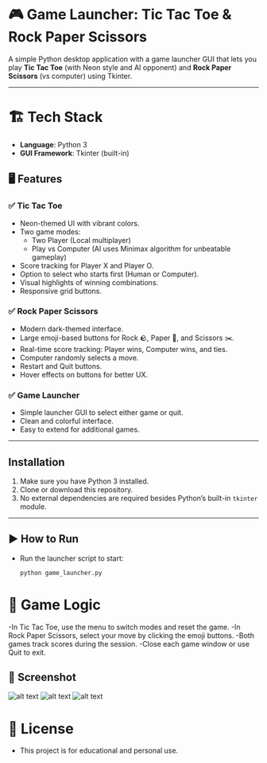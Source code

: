 # 🎮 Game Launcher: Tic Tac Toe & Rock Paper Scissors

A simple Python desktop application with a game launcher GUI that lets you play **Tic Tac Toe** (with Neon style and AI opponent) and **Rock Paper Scissors** (vs computer) using Tkinter.

---

# 🏗️ Tech Stack

- **Language**: Python 3
- **GUI Framework**: Tkinter (built-in)

## 🖥️ Features

### ✅ Tic Tac Toe
- Neon-themed UI with vibrant colors.
- Two game modes:
  - Two Player (Local multiplayer)
  - Play vs Computer (AI uses Minimax algorithm for unbeatable gameplay)
- Score tracking for Player X and Player O.
- Option to select who starts first (Human or Computer).
- Visual highlights of winning combinations.
- Responsive grid buttons.

### ✅ Rock Paper Scissors
- Modern dark-themed interface.
- Large emoji-based buttons for Rock 🪨, Paper 📄, and Scissors ✂️.
- Real-time score tracking: Player wins, Computer wins, and ties.
- Computer randomly selects a move.
- Restart and Quit buttons.
- Hover effects on buttons for better UX.

### ✅ Game Launcher
- Simple launcher GUI to select either game or quit.
- Clean and colorful interface.
- Easy to extend for additional games.

---

## Installation

1. Make sure you have Python 3 installed.
2. Clone or download this repository.
3. No external dependencies are required besides Python’s built-in `tkinter` module.

---

## ▶️ How to Run

- Run the launcher script to start:

  ```bash
  python game_launcher.py

# 🧠 Game Logic
-In Tic Tac Toe, use the menu to switch modes and reset the game.
-In Rock Paper Scissors, select your move by clicking the emoji buttons.
-Both games track scores during the session.
-Close each game window or use Quit to exit.

## 📸 Screenshot

![alt text](game_launcher.png)
![alt text](tic_tac_toe.png)
![alt text](rock_paper_scissor.png)

# 📜 License
- This project is for educational and personal use.
